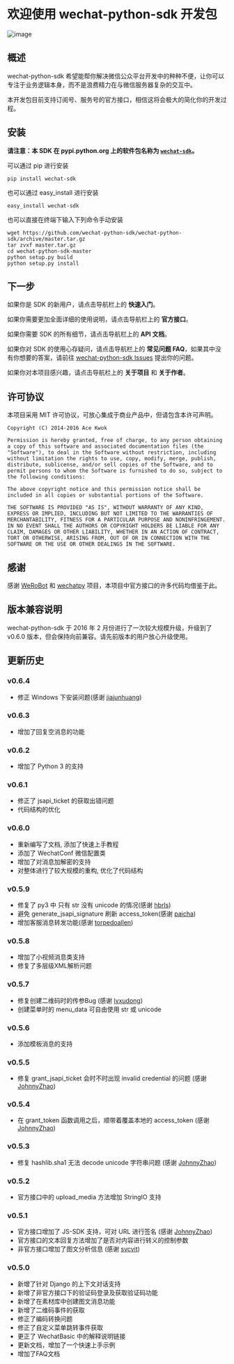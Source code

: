 # 欢迎使用 wechat-python-sdk 开发包

![image](/img/logo.png)
## 概述

wechat-python-sdk 希望能帮你解决微信公众平台开发中的种种不便，让你可以专注于业务逻辑本身，而不是浪费精力在与微信服务器复杂的交互中。

本开发包目前支持订阅号、服务号的官方接口，相信这将会极大的简化你的开发过程。

## 安装

**请注意：本 SDK 在 pypi.python.org 上的软件包名称为 [`wechat-sdk`](https://pypi.python.org/pypi/wechat-sdk)。**

可以通过 pip 进行安装

    pip install wechat-sdk

也可以通过 easy_install 进行安装

    easy_install wechat-sdk

也可以直接在终端下输入下列命令手动安装

    wget https://github.com/wechat-python-sdk/wechat-python-sdk/archive/master.tar.gz
    tar zvxf master.tar.gz
    cd wechat-python-sdk-master
    python setup.py build
    python setup.py install
    
## 下一步
	
如果你是 SDK 的新用户，请点击导航栏上的 **快速入门**。

如果你需要更加全面详细的使用说明，请点击导航栏上的 **官方接口**。

如果你需要 SDK 的所有细节，请点击导航栏上的 **API 文档**。

如果你对 SDK 的使用心存疑问，请点击导航栏上的 **常见问题 FAQ**，如果其中没有你想要的答案，请前往 [wechat-python-sdk Issues](https://github.com/wechat-python-sdk/wechat-python-sdk/issues) 提出你的问题。

如果你对本项目感兴趣，请点击导航栏上的 **关于项目** 和 **关于作者**。

## 许可协议

本项目采用 MIT 许可协议，可放心集成于商业产品中，但请包含本许可声明。

    Copyright (C) 2014-2016 Ace Kwok
    
    Permission is hereby granted, free of charge, to any person obtaining a copy of this software and associated documentation files (the "Software"), to deal in the Software without restriction, including without limitation the rights to use, copy, modify, merge, publish, distribute, sublicense, and/or sell copies of the Software, and to permit persons to whom the Software is furnished to do so, subject to the following conditions:
    
    The above copyright notice and this permission notice shall be included in all copies or substantial portions of the Software.
    
    THE SOFTWARE IS PROVIDED "AS IS", WITHOUT WARRANTY OF ANY KIND, EXPRESS OR IMPLIED, INCLUDING BUT NOT LIMITED TO THE WARRANTIES OF MERCHANTABILITY, FITNESS FOR A PARTICULAR PURPOSE AND NONINFRINGEMENT. IN NO EVENT SHALL THE AUTHORS OR COPYRIGHT HOLDERS BE LIABLE FOR ANY CLAIM, DAMAGES OR OTHER LIABILITY, WHETHER IN AN ACTION OF CONTRACT, TORT OR OTHERWISE, ARISING FROM, OUT OF OR IN CONNECTION WITH THE SOFTWARE OR THE USE OR OTHER DEALINGS IN THE SOFTWARE.

## 感谢

感谢 [WeRoBot](https://github.com/whtsky/WeRoBot) 和 [wechatpy](https://github.com/jxtech/wechatpy) 项目，本项目中官方接口的许多代码均借鉴于此。

## 版本兼容说明

wechat-python-sdk 于 2016 年 2 月份进行了一次较大规模升级，升级到了 v0.6.0 版本，但会保持向前兼容。请先前版本的用户放心升级使用。

## 更新历史

### v0.6.4

* 修正 Windows 下安装问题(感谢 [jiajunhuang](https://github.com/jiajunhuang))

### v0.6.3

* 增加了回复空消息的功能

### v0.6.2

* 增加了 Python 3 的支持 

### v0.6.1

* 修正了 jsapi_ticket 的获取出错问题
* 代码结构的优化

### v0.6.0

* 重新编写了文档, 添加了快速上手教程
* 添加了 WechatConf 微信配置类
* 增加了对消息加解密的支持
* 对整体进行了较大规模的重构, 优化了代码结构

### v0.5.9

* 修复了 py3 中 只有 str 没有 unicode 的情况(感谢 [hbrls](https://github.com/hbrls))
* 避免 generate_jsapi_signature 刷新 access_token(感谢 [paicha](https://github.com/paicha))
* 增加客服消息转发功能(感谢 [torpedoallen](https://github.com/torpedoallen))

### v0.5.8

* 增加了小视频消息类支持
* 修复了多层级XML解析问题

### v0.5.7

* 修复创建二维码时的传参Bug (感谢 [lvxudong](https://github.com/lvxudong))
* 创建菜单时的 menu_data 可自由使用 str 或 unicode

### v0.5.6

* 添加模板消息的支持

### v0.5.5

* 修复 grant_jsapi_ticket 会时不时出现 invalid credential 的问题 (感谢 [JohnnyZhao](https://github.com/JohnnyZhao))

### v0.5.4

* 在 grant_token 函数调用之后，顺带着覆盖本地的 access_token (感谢 [JohnnyZhao](https://github.com/JohnnyZhao))

### v0.5.3

* 修复 hashlib.sha1 无法 decode unicode 字符串问题 (感谢 [JohnnyZhao](https://github.com/JohnnyZhao))

### v0.5.2

* 官方接口中的 upload_media 方法增加 StringIO 支持

### v0.5.1

* 官方接口增加了 JS-SDK 支持，可对 URL 进行签名 (感谢 [JohnnyZhao](https://github.com/JohnnyZhao))
* 官方接口的文本回复方法增加了是否对内容进行转义的控制参数
* 非官方接口增加了图文分析信息 (感谢 [svcvit](https://github.com/svcvit))

### v0.5.0

* 新增了针对 Django 的上下文对话支持
* 新增了非官方接口下的验证码登录及获取验证码功能
* 新增了在素材库中创建图文消息功能
* 新增了二维码事件的获取
* 修正了编码转换问题
* 修正了自定义菜单跳转事件获取
* 更正了 WechatBasic 中的解释说明链接
* 更新文档，增加了一个快速上手示例
* 增加了FAQ文档

